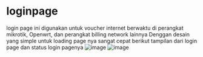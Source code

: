 # loginpage
login page ini digunakan untuk voucher internet berwaktu di perangkat mikrotik, Openwrt, dan perangkat billing network lainnya
Denggan desain yang simple untuk loading page nya sangat cepat
berikut tampilan dari login page dan status login pagenya
![image](https://user-images.githubusercontent.com/92010501/209500113-7dae865c-ed7b-4029-bc61-f8fe89549c85.png)
![image](https://user-images.githubusercontent.com/92010501/209500146-b504c3b9-14cc-4f39-93c1-62c201d4fe7b.png)
